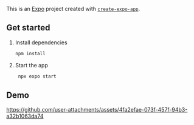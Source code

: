 This is an [Expo](https://expo.dev) project created with [`create-expo-app`](https://www.npmjs.com/package/create-expo-app).

## Get started

1. Install dependencies

   ```bash
   npm install
   ```

2. Start the app

   ```bash
    npx expo start
   ```

## Demo

https://github.com/user-attachments/assets/4fa2efae-073f-457f-94b3-a32b1063da74



